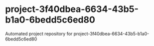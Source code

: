 # project-3f40dbea-6634-43b5-b1a0-6bedd5c6ed80
Automated project repository for project-3f40dbea-6634-43b5-b1a0-6bedd5c6ed80
